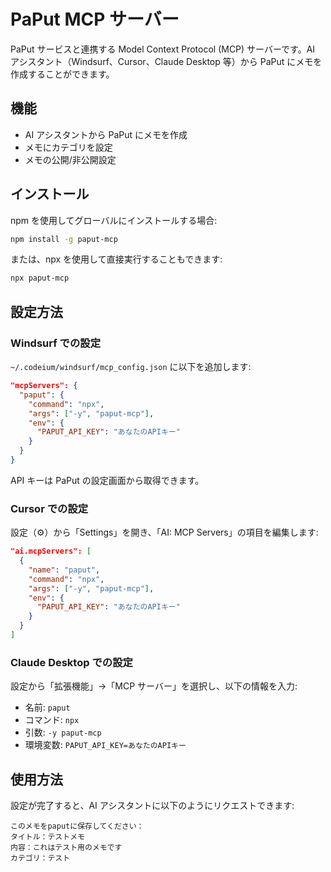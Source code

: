 # PaPut MCP サーバー

PaPut サービスと連携する Model Context Protocol (MCP) サーバーです。AI アシスタント（Windsurf、Cursor、Claude Desktop 等）から PaPut にメモを作成することができます。

## 機能

- AI アシスタントから PaPut にメモを作成
- メモにカテゴリを設定
- メモの公開/非公開設定

## インストール

npm を使用してグローバルにインストールする場合:

```bash
npm install -g paput-mcp
```

または、npx を使用して直接実行することもできます:

```bash
npx paput-mcp
```

## 設定方法

### Windsurf での設定

`~/.codeium/windsurf/mcp_config.json` に以下を追加します:

```json
"mcpServers": {
  "paput": {
    "command": "npx",
    "args": ["-y", "paput-mcp"],
    "env": {
      "PAPUT_API_KEY": "あなたのAPIキー"
    }
  }
}
```

API キーは PaPut の設定画面から取得できます。

### Cursor での設定

設定（⚙️）から「Settings」を開き、「AI: MCP Servers」の項目を編集します:

```json
"ai.mcpServers": [
  {
    "name": "paput",
    "command": "npx",
    "args": ["-y", "paput-mcp"],
    "env": {
      "PAPUT_API_KEY": "あなたのAPIキー"
    }
  }
]
```

### Claude Desktop での設定

設定から「拡張機能」→「MCP サーバー」を選択し、以下の情報を入力:

- 名前: `paput`
- コマンド: `npx`
- 引数: `-y paput-mcp`
- 環境変数: `PAPUT_API_KEY=あなたのAPIキー`

## 使用方法

設定が完了すると、AI アシスタントに以下のようにリクエストできます:

```
このメモをpaputに保存してください：
タイトル：テストメモ
内容：これはテスト用のメモです
カテゴリ：テスト
```
